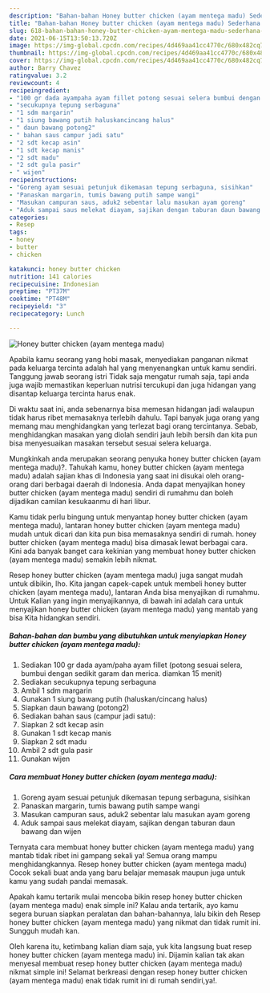 ```yaml
---
description: "Bahan-bahan Honey butter chicken (ayam mentega madu) Sederhana Untuk Jualan"
title: "Bahan-bahan Honey butter chicken (ayam mentega madu) Sederhana Untuk Jualan"
slug: 618-bahan-bahan-honey-butter-chicken-ayam-mentega-madu-sederhana-untuk-jualan
date: 2021-06-15T13:50:13.720Z
image: https://img-global.cpcdn.com/recipes/4d469aa41cc4770c/680x482cq70/honey-butter-chicken-ayam-mentega-madu-foto-resep-utama.jpg
thumbnail: https://img-global.cpcdn.com/recipes/4d469aa41cc4770c/680x482cq70/honey-butter-chicken-ayam-mentega-madu-foto-resep-utama.jpg
cover: https://img-global.cpcdn.com/recipes/4d469aa41cc4770c/680x482cq70/honey-butter-chicken-ayam-mentega-madu-foto-resep-utama.jpg
author: Barry Chavez
ratingvalue: 3.2
reviewcount: 4
recipeingredient:
- "100 gr dada ayampaha ayam fillet potong sesuai selera bumbui dengan sedikit garam dan merica diamkan 15 menit"
- "secukupnya tepung serbaguna"
- "1 sdm margarin"
- "1 siung bawang putih haluskancincang halus"
- " daun bawang potong2"
- " bahan saus campur jadi satu"
- "2 sdt kecap asin"
- "1 sdt kecap manis"
- "2 sdt madu"
- "2 sdt gula pasir"
- " wijen"
recipeinstructions:
- "Goreng ayam sesuai petunjuk dikemasan tepung serbaguna, sisihkan"
- "Panaskan margarin, tumis bawang putih sampe wangi"
- "Masukan campuran saus, aduk2 sebentar lalu masukan ayam goreng"
- "Aduk sampai saus melekat diayam, sajikan dengan taburan daun bawang dan wijen"
categories:
- Resep
tags:
- honey
- butter
- chicken

katakunci: honey butter chicken 
nutrition: 141 calories
recipecuisine: Indonesian
preptime: "PT37M"
cooktime: "PT48M"
recipeyield: "3"
recipecategory: Lunch

---
```



![Honey butter chicken (ayam mentega madu)](https://img-global.cpcdn.com/recipes/4d469aa41cc4770c/680x482cq70/honey-butter-chicken-ayam-mentega-madu-foto-resep-utama.jpg)

Apabila kamu seorang yang hobi masak, menyediakan panganan nikmat pada keluarga tercinta adalah hal yang menyenangkan untuk kamu sendiri. Tanggung jawab seorang istri Tidak saja mengatur rumah saja, tapi anda juga wajib memastikan keperluan nutrisi tercukupi dan juga hidangan yang disantap keluarga tercinta harus enak.

Di waktu  saat ini, anda sebenarnya bisa memesan hidangan jadi walaupun tidak harus ribet memasaknya terlebih dahulu. Tapi banyak juga orang yang memang mau menghidangkan yang terlezat bagi orang tercintanya. Sebab, menghidangkan masakan yang diolah sendiri jauh lebih bersih dan kita pun bisa menyesuaikan masakan tersebut sesuai selera keluarga. 



Mungkinkah anda merupakan seorang penyuka honey butter chicken (ayam mentega madu)?. Tahukah kamu, honey butter chicken (ayam mentega madu) adalah sajian khas di Indonesia yang saat ini disukai oleh orang-orang dari berbagai daerah di Indonesia. Anda dapat menyajikan honey butter chicken (ayam mentega madu) sendiri di rumahmu dan boleh dijadikan camilan kesukaanmu di hari libur.

Kamu tidak perlu bingung untuk menyantap honey butter chicken (ayam mentega madu), lantaran honey butter chicken (ayam mentega madu) mudah untuk dicari dan kita pun bisa memasaknya sendiri di rumah. honey butter chicken (ayam mentega madu) bisa dimasak lewat berbagai cara. Kini ada banyak banget cara kekinian yang membuat honey butter chicken (ayam mentega madu) semakin lebih nikmat.

Resep honey butter chicken (ayam mentega madu) juga sangat mudah untuk dibikin, lho. Kita jangan capek-capek untuk membeli honey butter chicken (ayam mentega madu), lantaran Anda bisa menyajikan di rumahmu. Untuk Kalian yang ingin menyajikannya, di bawah ini adalah cara untuk menyajikan honey butter chicken (ayam mentega madu) yang mantab yang bisa Kita hidangkan sendiri.

<!--inarticleads1-->

##### Bahan-bahan dan bumbu yang dibutuhkan untuk menyiapkan Honey butter chicken (ayam mentega madu):

1. Sediakan 100 gr dada ayam/paha ayam fillet (potong sesuai selera, bumbui dengan sedikit garam dan merica. diamkan 15 menit)
1. Sediakan secukupnya tepung serbaguna
1. Ambil 1 sdm margarin
1. Gunakan 1 siung bawang putih (haluskan/cincang halus)
1. Siapkan  daun bawang (potong2)
1. Sediakan  bahan saus (campur jadi satu):
1. Siapkan 2 sdt kecap asin
1. Gunakan 1 sdt kecap manis
1. Siapkan 2 sdt madu
1. Ambil 2 sdt gula pasir
1. Gunakan  wijen




<!--inarticleads2-->

##### Cara membuat Honey butter chicken (ayam mentega madu):

1. Goreng ayam sesuai petunjuk dikemasan tepung serbaguna, sisihkan
1. Panaskan margarin, tumis bawang putih sampe wangi
1. Masukan campuran saus, aduk2 sebentar lalu masukan ayam goreng
1. Aduk sampai saus melekat diayam, sajikan dengan taburan daun bawang dan wijen




Ternyata cara membuat honey butter chicken (ayam mentega madu) yang mantab tidak ribet ini gampang sekali ya! Semua orang mampu menghidangkannya. Resep honey butter chicken (ayam mentega madu) Cocok sekali buat anda yang baru belajar memasak maupun juga untuk kamu yang sudah pandai memasak.

Apakah kamu tertarik mulai mencoba bikin resep honey butter chicken (ayam mentega madu) enak simple ini? Kalau anda tertarik, ayo kamu segera buruan siapkan peralatan dan bahan-bahannya, lalu bikin deh Resep honey butter chicken (ayam mentega madu) yang nikmat dan tidak rumit ini. Sungguh mudah kan. 

Oleh karena itu, ketimbang kalian diam saja, yuk kita langsung buat resep honey butter chicken (ayam mentega madu) ini. Dijamin kalian tak akan menyesal membuat resep honey butter chicken (ayam mentega madu) nikmat simple ini! Selamat berkreasi dengan resep honey butter chicken (ayam mentega madu) enak tidak rumit ini di rumah sendiri,ya!.

